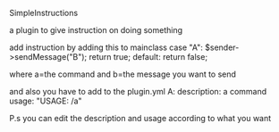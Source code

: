 SimpleInstructions

a plugin to give instruction on doing something

add instruction by adding this to mainclass 
                     case "A":
                        $sender->sendMessage("B");
                        return true;
                    default:
                        return false;



where a=the command and b=the message you want to send

and also you have to add to the plugin.yml
A:
    description: a command
    usage: "USAGE: /a"



P.s you can edit the description and usage according to what you want
